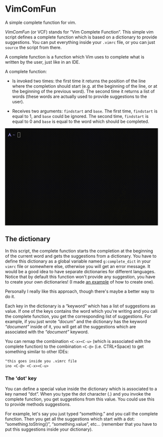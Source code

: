 # VimComFun
A simple complete function for vim. 

*VimComFun* (or VCF) stands for “Vim Complete Function”. This simple vim script
defines a complete function which is based on a dictionary to provide suggestions.
You can put everything inside your `.vimrc` file, or you can just `source` the script from there.

A complete function is a function which Vim uses to complete what is written by the user,
just like in an IDE.

A complete function:

+ Is invoked two times: the first time it returns the position of
the line where the completion should start (e.g. at the beginning of the line, or 
at the beginning of the previous word). The second time it returns
a list of words (these words are actually used to provide suggestions to the user).

+ Receives two arguments: `findstart` and `base`. The first time, `findstart`
is equal to 1, and `base` could be ignored. The second time, `findstart` is equal to 0
and `base` is equal to the word which should be completed.

![example](img/example.gif)

## The dictionary

In this script, the complete function starts the completion
at the beginning of the current word and gets the suggestions from a dictionary.
You have to define this dictionary as a global variable named `g:complete_dict` in your `vimrc` file or 
somewhere else, otherwise you will get an error message.
It would be a good idea to have separate dictionaries for different languages.
Notice that by default this function won't provide any suggestion, you have to create your own dictionaries! 
(I made [an example](c_example.vim) of how to create one).

Personally I really like this approach, though there's maybe a better way to do
it.

Each key in the dictionary is a “keyword” which has a list of suggestions
as value. If one of the keys contains the word which you're writing and you 
call the complete function, you get the corresponding list of suggestions.
For example, if you just wrote _“docum”_ and the dictionary has the keyword
_“document”_ inside of it, you will get all the suggestions which are associated
with the _“document”_ keyword.

You can remap the combination `<C-x><C-u>` (which is associated with the complete
function) to the combination `<C-@>` (i.e. CTRL+Space) to get something similar
to other IDEs:
  
  ``` 
  "this goes inside you .vimrc file
  ino <C-@> <C-x><C-u>
  ```

### The 'dot' key

You can define a special value inside the dictionary which is associated to a key
named “dot”. When you type the dot character (.) and you invoke the complete function, 
you get suggestions from this value. You could use this to provide methods 
suggestions.

For example, let's say you just typed “something.” and you call the complete function.
Then you get all the suggestions which start with a dot: “something.toString()”, “something.value”, 
etc...
(remember that you have to put this suggestions inside your dictionary).
